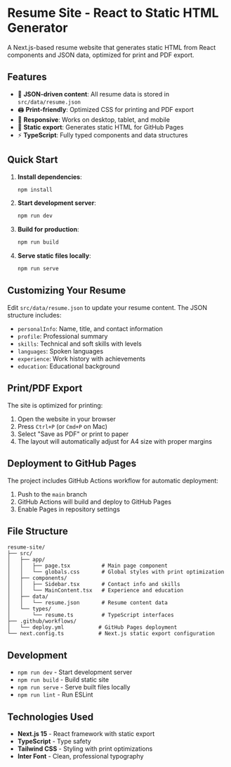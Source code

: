 # Resume Site - React to Static HTML Generator

A Next.js-based resume website that generates static HTML from React components and JSON data, optimized for print and PDF export.

## Features

- 📄 **JSON-driven content**: All resume data is stored in `src/data/resume.json`
- 🖨️ **Print-friendly**: Optimized CSS for printing and PDF export
- 📱 **Responsive**: Works on desktop, tablet, and mobile
- 🚀 **Static export**: Generates static HTML for GitHub Pages
- ⚡ **TypeScript**: Fully typed components and data structures

## Quick Start

1. **Install dependencies**:
   ```bash
   npm install
   ```

2. **Start development server**:
   ```bash
   npm run dev
   ```

3. **Build for production**:
   ```bash
   npm run build
   ```

4. **Serve static files locally**:
   ```bash
   npm run serve
   ```

## Customizing Your Resume

Edit `src/data/resume.json` to update your resume content. The JSON structure includes:

- `personalInfo`: Name, title, and contact information
- `profile`: Professional summary
- `skills`: Technical and soft skills with levels
- `languages`: Spoken languages
- `experience`: Work history with achievements
- `education`: Educational background

## Print/PDF Export

The site is optimized for printing:

1. Open the website in your browser
2. Press `Ctrl+P` (or `Cmd+P` on Mac)
3. Select "Save as PDF" or print to paper
4. The layout will automatically adjust for A4 size with proper margins

## Deployment to GitHub Pages

The project includes GitHub Actions workflow for automatic deployment:

1. Push to the `main` branch
2. GitHub Actions will build and deploy to GitHub Pages
3. Enable Pages in repository settings

## File Structure

```
resume-site/
├── src/
│   ├── app/
│   │   ├── page.tsx          # Main page component
│   │   └── globals.css       # Global styles with print optimization
│   ├── components/
│   │   ├── Sidebar.tsx       # Contact info and skills
│   │   └── MainContent.tsx   # Experience and education
│   ├── data/
│   │   └── resume.json       # Resume content data
│   └── types/
│       └── resume.ts         # TypeScript interfaces
├── .github/workflows/
│   └── deploy.yml           # GitHub Pages deployment
└── next.config.ts           # Next.js static export configuration
```

## Development

- `npm run dev` - Start development server
- `npm run build` - Build static site
- `npm run serve` - Serve built files locally
- `npm run lint` - Run ESLint

## Technologies Used

- **Next.js 15** - React framework with static export
- **TypeScript** - Type safety
- **Tailwind CSS** - Styling with print optimizations
- **Inter Font** - Clean, professional typography

